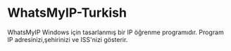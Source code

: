 # WhatsMyIP-Turkish
WhatsMyIP Windows için tasarlanmış bir IP öğrenme programıdır. Program IP adresinizi,şehirinizi ve ISS'nizi gösterir.
